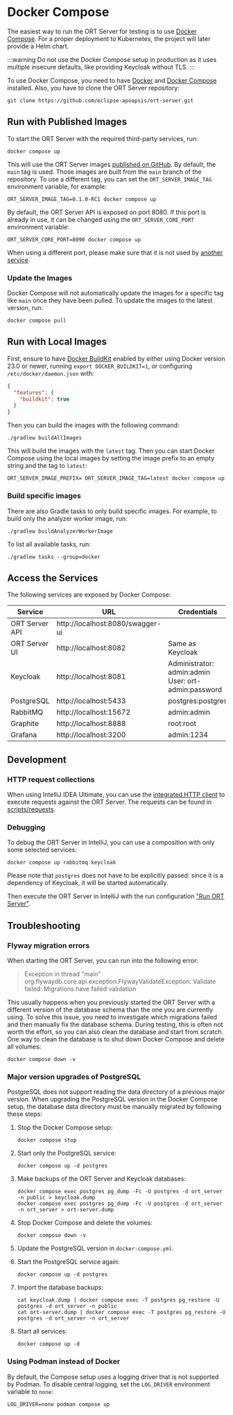 # Docker Compose

The easiest way to run the ORT Server for testing is to use [Docker Compose](https://docs.docker.com/compose/).
For a proper deployment to Kubernetes, the project will later provide a Helm chart.

:::warning
Do not use the Docker Compose setup in production as it uses multiple insecure defaults, like providing Keycloak without TLS.
:::

To use Docker Compose, you need to have [Docker](https://docs.docker.com/get-docker/) and [Docker Compose](https://docs.docker.com/compose/install/) installed.
Also, you have to clone the ORT Server repository:

```shell
git clone https://github.com/eclipse-apoapsis/ort-server.git
```

## Run with Published Images

To start the ORT Server with the required third-party services, run:

```shell
docker compose up
```

This will use the ORT Server images [published on GitHub](https://github.com/orgs/eclipse-apoapsis/packages?ecosystem=container).
By default, the `main` tag is used.
Those images are built from the `main` branch of the repository.
To use a different tag, you can set the `ORT_SERVER_IMAGE_TAG` environment variable, for example:

```shell
ORT_SERVER_IMAGE_TAG=0.1.0-RC1 docker compose up
```

By default, the ORT Server API is exposed on port 8080.
If this port is already in use, it can be changed using the `ORT_SERVER_CORE_PORT` environment variable:

```shell
ORT_SERVER_CORE_PORT=8090 docker compose up
```

When using a different port, please make sure that it is not used by [another service](#access-the-services).

### Update the Images

Docker Compose will not automatically update the images for a specific tag like `main` once they have been pulled.
To update the images to the latest version, run:

```shell
docker compose pull
```

## Run with Local Images

First, ensure to have [Docker BuildKit](https://docs.docker.com/build/buildkit/) enabled by either using Docker version
23.0 or newer, running `export DOCKER_BUILDKIT=1`, or configuring `/etc/docker/daemon.json` with:

```json
{
  "features": {
    "buildkit": true
  }
}
```

Then you can build the images with the following command:

```shell
./gradlew buildAllImages
```

This will build the images with the `latest` tag.
Then you can start Docker Compose using the local images by setting the image prefix to an empty string and the tag to `latest`:

```shell
ORT_SERVER_IMAGE_PREFIX= ORT_SERVER_IMAGE_TAG=latest docker compose up
```

### Build specific images

There are also Gradle tasks to only build specific images.
For example, to build only the analyzer worker image, run:

```shell
./gradlew buildAnalyzerWorkerImage
```

To list all available tasks, run:

```shell
./gradlew tasks --group=docker
```

## Access the Services

The following services are exposed by Docker Compose:

| Service        | URL                              | Credentials                                             |
| -------------- | -------------------------------- | ------------------------------------------------------- |
| ORT Server API | http://localhost:8080/swagger-ui |                                                         |
| ORT Server UI  | http://localhost:8082            | Same as Keycloak                                        |
| Keycloak       | http://localhost:8081            | Administrator: admin:admin<br/>User: ort-admin:password |
| PostgreSQL     | http://localhost:5433            | postgres:postgres                                       |
| RabbitMQ       | http://localhost:15672           | admin:admin                                             |
| Graphite       | http://localhost:8888            | root:root                                               |
| Grafana        | http://localhost:3200            | admin:1234                                              |

## Development

### HTTP request collections

When using IntelliJ IDEA Ultimate, you can use the [integrated HTTP client](https://www.jetbrains.com/help/idea/http-client-in-product-code-editor.html) to execute requests against the ORT Server.
The requests can be found in [scripts/requests](https://github.com/eclipse-apoapsis/ort-server/tree/main/scripts/requests).

### Debugging

To debug the ORT Server in IntelliJ, you can use a composition with only some selected services:

```shell
docker compose up rabbitmq keycloak
```

Please note that `postgres` does not have to be explicitly passed: since it is a dependency of Keycloak, it will be started automatically.

Then execute the ORT Server in IntelliJ with the run configuration ["Run ORT Server"](https://github.com/eclipse-apoapsis/ort-server/blob/main/.run/Run%20ORT%20Server.run.xml).

## Troubleshooting

### Flyway migration errors

When starting the ORT Server, you can run into the following error:

> Exception in thread "main" org.flywaydb.core.api.exception.FlywayValidateException: Validate failed: Migrations have failed validation

This usually happens when you previously started the ORT Server with a different version of the database schema than the one you are currently using.
To solve this issue, you need to investigate which migrations failed and then manually fix the database schema.
During testing, this is often not worth the effort, so you can also clean the database and start from scratch.
One way to clean the database is to shut down Docker Compose and delete all volumes:

```shell
docker compose down -v
```

### Major version upgrades of PostgreSQL

PostgreSQL does not support reading the data directory of a previous major version.
When upgrading the PostgreSQL version in the Docker Compose setup, the database data directory must be manually migrated by following these steps:

1. Stop the Docker Compose setup:

   ```shell
   docker compose stop
   ```

2. Start only the PostgreSQL service:

   ```shell
   docker compose up -d postgres
   ```

3. Make backups of the ORT Server and Keycloak databases:

   ```shell
   docker compose exec postgres pg_dump -Fc -U postgres -d ort_server -n public > keycloak.dump
   docker compose exec postgres pg_dump -Fc -U postgres -d ort_server -n ort_server > ort-server.dump
   ```

4. Stop Docker Compose and delete the volumes:

   ```shell
   docker compose down -v
   ```

5. Update the PostgreSQL version in `docker-compose.yml`.

6. Start the PostgreSQL service again:

   ```shell
   docker compose up -d postgres
   ```

7. Import the database backups:

   ```shell
   cat keycloak.dump | docker compose exec -T postgres pg_restore -U postgres -d ort_server -n public
   cat ort-server.dump | docker compose exec -T postgres pg_restore -U postgres -d ort_server -n ort_server
   ```

8. Start all services:

   ```shell
   docker compose up -d
   ```

### Using Podman instead of Docker

By default, the Compose setup uses a logging driver that is not supported by Podman. To disable central logging, set the `LOG_DRIVER` environment variable to `none`:

```shell
LOG_DRIVER=none podman compose up
```
